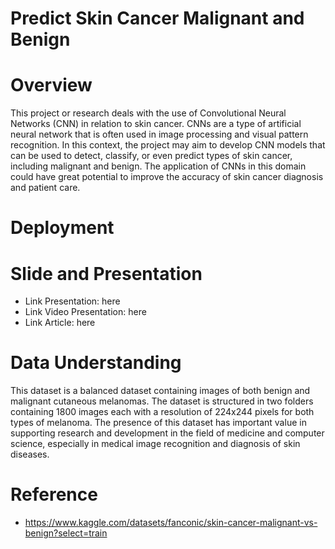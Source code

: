 # Predict Skin Cancer Malignant and Benign

# Overview
This project or research deals with the use of Convolutional Neural Networks (CNN) in relation to skin cancer. CNNs are a type of artificial neural network that is often used in image processing and visual pattern recognition. In this context, the project may aim to develop CNN models that can be used to detect, classify, or even predict types of skin cancer, including malignant and benign. The application of CNNs in this domain could have great potential to improve the accuracy of skin cancer diagnosis and patient care.

# Deployment

# Slide and Presentation
 * Link Presentation: here
 * Link Video Presentation: here
 * Link Article: here
 
# Data Understanding
This dataset is a balanced dataset containing images of both benign and malignant cutaneous melanomas. The dataset is structured in two folders containing 1800 images each with a resolution of 224x244 pixels for both types of melanoma. The presence of this dataset has important value in supporting research and development in the field of medicine and computer science, especially in medical image recognition and diagnosis of skin diseases.

# Reference
* https://www.kaggle.com/datasets/fanconic/skin-cancer-malignant-vs-benign?select=train
